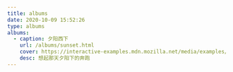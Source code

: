```yaml
---
title: albums
date: 2020-10-09 15:52:26
type: albums
albums:
  - caption: 夕阳西下
    url: /albums/sunset.html
    cover: https://interactive-examples.mdn.mozilla.net/media/examples/elephant-660-480.jpg
    desc: 想起那天夕阳下的奔跑
---
```

